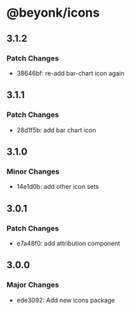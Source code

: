 # @beyonk/icons

## 3.1.2

### Patch Changes

- 38646bf: re-add bar-chart icon again

## 3.1.1

### Patch Changes

- 28d1f5b: add bar chart icon

## 3.1.0

### Minor Changes

- 14e1d0b: add other icon sets

## 3.0.1

### Patch Changes

- e7a48f0: add attribution component

## 3.0.0

### Major Changes

- ede3092: Add new icons package
